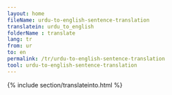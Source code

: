 ```yaml
---
layout: home
fileName: urdu-to-english-sentence-translation
translatein: urdu_to_english
folderName : translate
lang: tr
from: ur
to: en
permalink: /tr/urdu-to-english-sentence-translation
tool: urdu-to-english-sentence-translation
---
```

{% include section/translateinto.html %}